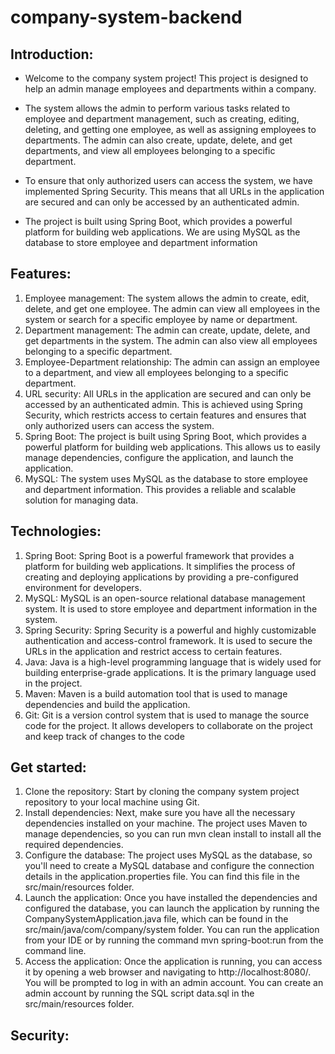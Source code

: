 # company-system-backend
## Introduction:
- Welcome to the company system project! This project is designed to help an admin manage employees and departments within a company.
- The system allows the admin to perform various tasks related to employee and department management, such as creating, editing, deleting, and getting one employee, as well as assigning employees to departments. The admin can also create, update, delete, and get departments, and view all employees belonging to a specific department.
- To ensure that only authorized users can access the system, we have implemented Spring Security. This means that all URLs in the application are secured and can only be accessed by an authenticated admin.

- The project is built using Spring Boot, which provides a powerful platform for building web applications. We are using MySQL as the database to store employee and department information

## Features: 
1. Employee management: The system allows the admin to create, edit, delete, and get one employee. The admin can view all employees in the system or search for a specific employee by name or department. 
2. Department management: The admin can create, update, delete, and get departments in the system. The admin can also view all employees belonging to a specific department.
3. Employee-Department relationship: The admin can assign an employee to a department, and view all employees belonging to a specific department.
4. URL security: All URLs in the application are secured and can only be accessed by an authenticated admin. This is achieved using Spring Security, which restricts access to certain features and ensures that only authorized users can access the system.
5. Spring Boot: The project is built using Spring Boot, which provides a powerful platform for building web applications. This allows us to easily manage dependencies, configure the application, and launch the application.
6. MySQL: The system uses MySQL as the database to store employee and department information. This provides a reliable and scalable solution for managing data.

## Technologies:
1. Spring Boot: Spring Boot is a powerful framework that provides a platform for building web applications. It simplifies the process of creating and deploying applications by providing a pre-configured environment for developers.
2. MySQL: MySQL is an open-source relational database management system. It is used to store employee and department information in the system.
3. Spring Security: Spring Security is a powerful and highly customizable authentication and access-control framework. It is used to secure the URLs in the application and restrict access to certain features.
4. Java: Java is a high-level programming language that is widely used for building enterprise-grade applications. It is the primary language used in the project.
5. Maven: Maven is a build automation tool that is used to manage dependencies and build the application.
6. Git: Git is a version control system that is used to manage the source code for the project. It allows developers to collaborate on the project and keep track of changes to the code

## Get started:
1. Clone the repository: Start by cloning the company system project repository to your local machine using Git.
2. Install dependencies: Next, make sure you have all the necessary dependencies installed on your machine. The project uses Maven to manage dependencies, so you can run mvn clean install to install all the required dependencies.
3. Configure the database: The project uses MySQL as the database, so you'll need to create a MySQL database and configure the connection details in the application.properties file. You can find this file in the src/main/resources folder.
4. Launch the application: Once you have installed the dependencies and configured the database, you can launch the application by running the CompanySystemApplication.java file, which can be found in the src/main/java/com/company/system folder. You can run the application from your IDE or by running the command mvn spring-boot:run from the command line.
5. Access the application: Once the application is running, you can access it by opening a web browser and navigating to http://localhost:8080/. You will be prompted to log in with an admin account. You can create an admin account by running the SQL script data.sql in the src/main/resources folder.

## Security:

